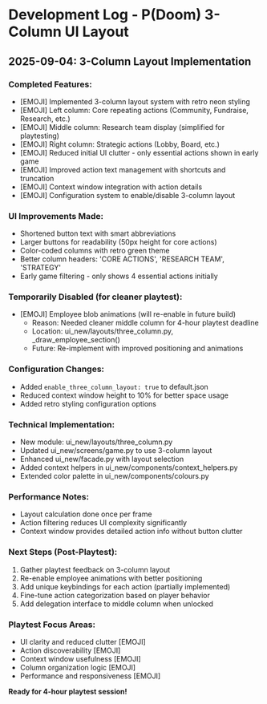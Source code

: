 # Development Log - P(Doom) 3-Column UI Layout

## 2025-09-04: 3-Column Layout Implementation

### Completed Features:
- [EMOJI] Implemented 3-column layout system with retro neon styling
- [EMOJI] Left column: Core repeating actions (Community, Fundraise, Research, etc.)
- [EMOJI] Middle column: Research team display (simplified for playtesting)
- [EMOJI] Right column: Strategic actions (Lobby, Board, etc.)
- [EMOJI] Reduced initial UI clutter - only essential actions shown in early game
- [EMOJI] Improved action text management with shortcuts and truncation
- [EMOJI] Context window integration with action details
- [EMOJI] Configuration system to enable/disable 3-column layout

### UI Improvements Made:
- Shortened button text with smart abbreviations
- Larger buttons for readability (50px height for core actions)
- Color-coded columns with retro green theme
- Better column headers: 'CORE ACTIONS', 'RESEARCH TEAM', 'STRATEGY'
- Early game filtering - only shows 4 essential actions initially

### Temporarily Disabled (for cleaner playtest):
- [EMOJI] Employee blob animations (will re-enable in future build)
  - Reason: Needed cleaner middle column for 4-hour playtest deadline
  - Location: ui_new/layouts/three_column.py, _draw_employee_section()
  - Future: Re-implement with improved positioning and animations

### Configuration Changes:
- Added `enable_three_column_layout: true` to default.json
- Reduced context window height to 10% for better space usage
- Added retro styling configuration options

### Technical Implementation:
- New module: ui_new/layouts/three_column.py
- Updated ui_new/screens/game.py to use 3-column layout
- Enhanced ui_new/facade.py with layout selection
- Added context helpers in ui_new/components/context_helpers.py
- Extended color palette in ui_new/components/colours.py

### Performance Notes:
- Layout calculation done once per frame
- Action filtering reduces UI complexity significantly
- Context window provides detailed action info without button clutter

### Next Steps (Post-Playtest):
1. Gather playtest feedback on 3-column layout
2. Re-enable employee animations with better positioning
3. Add unique keybindings for each action (partially implemented)
4. Fine-tune action categorization based on player behavior
5. Add delegation interface to middle column when unlocked

### Playtest Focus Areas:
- UI clarity and reduced clutter [EMOJI]
- Action discoverability [EMOJI]  
- Context window usefulness [EMOJI]
- Column organization logic [EMOJI]
- Performance and responsiveness [EMOJI]

**Ready for 4-hour playtest session!**
